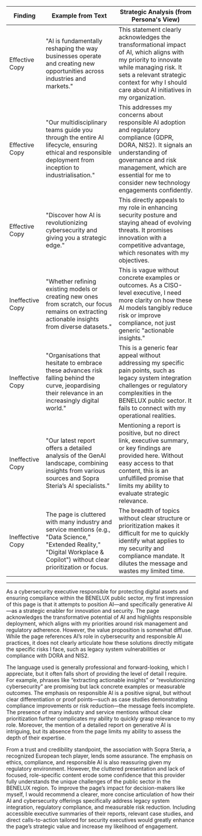 | Finding          | Example from Text                                                                                              | Strategic Analysis (from Persona's View)                                                                                                                                                                                                                                                          |
| ---------------- | ------------------------------------------------------------------------------------------------------------- | ------------------------------------------------------------------------------------------------------------------------------------------------------------------------------------------------------------------------------------------------------------------------------------------------- |
| Effective Copy   | "AI is fundamentally reshaping the way businesses operate and creating new opportunities across industries and markets." | This statement clearly acknowledges the transformational impact of AI, which aligns with my priority to innovate while managing risk. It sets a relevant strategic context for why I should care about AI initiatives in my organization.                                                           |
| Effective Copy   | "Our multidisciplinary teams guide you through the entire AI lifecycle, ensuring ethical and responsible deployment from inception to industrialisation." | This addresses my concerns about responsible AI adoption and regulatory compliance (GDPR, DORA, NIS2). It signals an understanding of governance and risk management, which are essential for me to consider new technology engagements confidently.                                                  |
| Effective Copy   | "Discover how AI is revolutionizing cybersecurity and giving you a strategic edge."                           | This directly appeals to my role in enhancing security posture and staying ahead of evolving threats. It promises innovation with a competitive advantage, which resonates with my objectives.                                                                                                         |
| Ineffective Copy | "Whether refining existing models or creating new ones from scratch, our focus remains on extracting actionable insights from diverse datasets." | This is vague without concrete examples or outcomes. As a CISO-level executive, I need more clarity on how these AI models tangibly reduce risk or improve compliance, not just generic "actionable insights."                                                                                       |
| Ineffective Copy | "Organisations that hesitate to embrace these advances risk falling behind the curve, jeopardising their relevance in an increasingly digital world." | This is a generic fear appeal without addressing my specific pain points, such as legacy system integration challenges or regulatory complexities in the BENELUX public sector. It fails to connect with my operational realities.                                                                   |
| Ineffective Copy | "Our latest report offers a detailed analysis of the GenAI landscape, combining insights from various sources and Sopra Steria’s AI specialists." | Mentioning a report is positive, but no direct link, executive summary, or key findings are provided here. Without easy access to that content, this is an unfulfilled promise that limits my ability to evaluate strategic relevance.                                                                  |
| Ineffective Copy | The page is cluttered with many industry and service mentions (e.g., "Data Science," "Extended Reality," "Digital Workplace & Copilot") without clear prioritization or focus. | The breadth of topics without clear structure or prioritization makes it difficult for me to quickly identify what applies to my security and compliance mandate. It dilutes the message and wastes my limited time.                                                                                 |

---

As a cybersecurity executive responsible for protecting digital assets and ensuring compliance within the BENELUX public sector, my first impression of this page is that it attempts to position AI—and specifically generative AI—as a strategic enabler for innovation and security. The page acknowledges the transformative potential of AI and highlights responsible deployment, which aligns with my priorities around risk management and regulatory adherence. However, the value proposition is somewhat diffuse. While the page references AI’s role in cybersecurity and responsible AI practices, it does not clearly articulate how these solutions directly mitigate the specific risks I face, such as legacy system vulnerabilities or compliance with DORA and NIS2.

The language used is generally professional and forward-looking, which I appreciate, but it often falls short of providing the level of detail I require. For example, phrases like “extracting actionable insights” or “revolutionizing cybersecurity” are promising but lack concrete examples or measurable outcomes. The emphasis on responsible AI is a positive signal, but without clear differentiation or proof points—such as case studies demonstrating compliance improvements or risk reduction—the message feels incomplete. The presence of many industry and service mentions without clear prioritization further complicates my ability to quickly grasp relevance to my role. Moreover, the mention of a detailed report on generative AI is intriguing, but its absence from the page limits my ability to assess the depth of their expertise.

From a trust and credibility standpoint, the association with Sopra Steria, a recognized European tech player, lends some assurance. The emphasis on ethics, compliance, and responsible AI is also reassuring given my regulatory environment. However, the cluttered presentation and lack of focused, role-specific content erode some confidence that this provider fully understands the unique challenges of the public sector in the BENELUX region. To improve the page’s impact for decision-makers like myself, I would recommend a clearer, more concise articulation of how their AI and cybersecurity offerings specifically address legacy system integration, regulatory compliance, and measurable risk reduction. Including accessible executive summaries of their reports, relevant case studies, and direct calls-to-action tailored for security executives would greatly enhance the page’s strategic value and increase my likelihood of engagement.